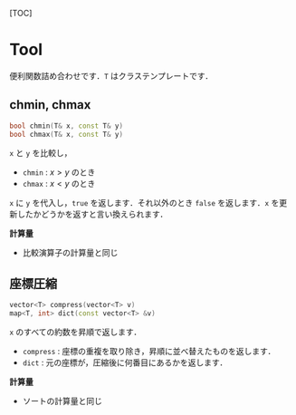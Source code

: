 [TOC]

# Tool

便利関数詰め合わせです．`T` はクラステンプレートです．

## chmin, chmax

```cpp
bool chmin(T& x, const T& y)
bool chmax(T& x, const T& y)
```

`x` と `y` を比較し，

- `chmin` : $x > y$ のとき
- `chmax` : $x < y$ のとき

`x` に `y` を代入し，`true` を返します．それ以外のとき `false` を返します．`x` を更新したかどうかを返すと言い換えられます．

**計算量**

- 比較演算子の計算量と同じ

## 座標圧縮

```cpp
vector<T> compress(vector<T> v)
map<T, int> dict(const vector<T> &v)
```

`x` のすべての約数を昇順で返します．

- `compress` : 座標の重複を取り除き，昇順に並べ替えたものを返します．
- `dict` : 元の座標が，圧縮後に何番目にあるかを返します．

**計算量**

- ソートの計算量と同じ
